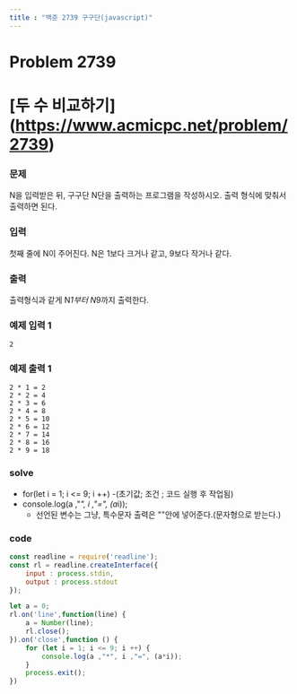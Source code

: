 ```yaml
---
title : "백준 2739 구구단(javascript)"
---
```

# Problem 2739

# [두 수 비교하기] (https://www.acmicpc.net/problem/2739)

### 문제

N을 입력받은 뒤, 구구단 N단을 출력하는 프로그램을 작성하시오. 출력 형식에 맞춰서 출력하면 된다.

### 입력

첫째 줄에 N이 주어진다. N은 1보다 크거나 같고, 9보다 작거나 같다.

### 출력

출력형식과 같게 N*1부터 N*9까지 출력한다.

### 예제 입력 1
```
2
```
### 예제 출력 1
```
2 * 1 = 2
2 * 2 = 4
2 * 3 = 6
2 * 4 = 8
2 * 5 = 10
2 * 6 = 12
2 * 7 = 14
2 * 8 = 16
2 * 9 = 18
```

### solve
- for(let i = 1; i <= 9; i ++)
    -(초기값; 조건 ; 코드 실행 후 작업됨)
- console.log(a ,"*", i ,"=", (a*i));
    - 선언된 변수는 그냥, 특수문자 출력은 ""안에 넣어준다.(문자형으로 받는다.)

### code

```javascript
const readline = require('readline');
const rl = readline.createInterface({
    input : process.stdin,
    output : process.stdout
});

let a = 0;
rl.on('line',function(line) {
    a = Number(line);
    rl.close();
}).on('close',function () {
    for (let i = 1; i <= 9; i ++) {
        console.log(a ,"*", i ,"=", (a*i));
    }
    process.exit();
})
```